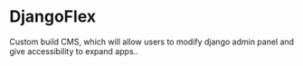 # DjangoFlex
Custom build CMS, which will allow users to modify django admin panel and give accessibility to expand apps..
